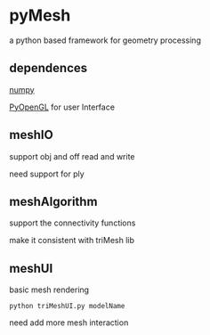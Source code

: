 # pyMesh
a python based framework for geometry processing

## dependences
[numpy](http://www.numpy.org/)

[PyOpenGL](http://pyopengl.sourceforge.net/) for user Interface

## meshIO
support obj and off read and write

need support for ply

## meshAlgorithm
support the connectivity functions

make it consistent with triMesh lib

## meshUI
basic mesh rendering

```
python triMeshUI.py modelName
```

need add more mesh interaction
